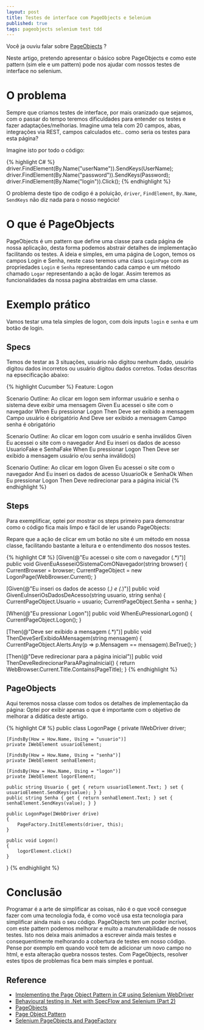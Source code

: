 ```yaml
---
layout: post
title: Testes de interface com PageObjects e Selenium
published: true
tags: pageobjects selenium test tdd
---
```


Você ja ouviu falar sobre [PageObjects](https://code.google.com/p/selenium/wiki/PageObjects) ?

Neste artigo, pretendo apresentar o básico sobre PageObjects e como este pattern (sim ele e um pattern) pode nos ajudar com nossos testes de interface no selenium.

# O problema
Sempre que criamos testes de interface, por mais oranizado que sejamos, com o passar do tempo teremos dificuldades para entender os testes e fazer adaptações/melhorias.
Imagine uma tela com 20 campos, abas, integrações via REST, campos calculados etc.. como seria os testes para esta página?

Imagine isto por todo o código:

{% highlight C# %}
driver.FindElement(By.Name("userName")).SendKeys(UserName);
driver.FindElement(By.Name("password")).SendKeys(Password);
driver.FindElement(By.Name("login")).Click();
{% endhighlight %}

O problema deste tipo de codigo é a poluição, `driver`, `FindElement`, `By.Name`, `SendKeys` não diz nada para o nosso negócio!

# O que é PageObjects
PageObjects é um pattern que define uma classe para cada página de nossa  aplicação, desta forma podemos abstrair detalhes de implementação facilitando os testes.
A ideia e simples, em uma página de Logon, temos os campos Login e Senha, neste caso teremos uma class `LoginPage` com as propriedades `Login` e `Senha` representando cada campo e um método chamado `Logar` representando a ação de logar. Assim teremos as funcionalidades da nossa pagina abstraidas em uma classe.

# Exemplo prático
Vamos testar uma tela simples de logon, com dois inputs `login` e `senha`  e um botão de login.

## Specs
Temos de testar as 3 situações, usuário não digitou nenhum dado, usuário digitou dados incorretos ou usuário digitou dados corretos. Todas descritas na epsecificação abaixo:

{% highlight Cucumber %}
Feature: Logon

Scenario Outline: Ao clicar em logon sem informar usuário e senha o sistema deve exibir uma mensagem
    Given Eu acessei o site com o navegador <browser>
    When Eu pressionar Logon
    Then Deve ser exibido a mensagem Campo usuário é obrigatório
    And Deve ser exibido a mensagem Campo senha é obrigatório

Scenario Outline: Ao clicar em logon com usuário e senha inválidos
    Given Eu acessei o site com o navegador <browser>
    And Eu inseri os dados de acesso UsuarioFake e SenhaFake
    When Eu pressionar Logon
    Then Deve ser exibido a mensagem usuário e/ou senha inválido(s)

Scenario Outline: Ao clicar em logon
    Given Eu acessei o site com o navegador <browser>
    And Eu inseri os dados de acesso UsuarioOk e SenhaOk
    When Eu pressionar Logon
    Then Deve redirecionar para a página inicial
{% endhighlight %}

## Steps

Para exemplificar, optei por mostrar os steps primeiro para demonstrar como o código fica mais limpo e fácil de ler usando PageObjects:

Repare que a ação de clicar em um botão no site é um método em nossa classe, facilitando bastante a leitura e o entendimento dos nossos testes.

{% highlight C# %}
[Given(@"Eu acessei o site com o navegador (.*)")]
public void GivenEuAsseseiOSistemaComONavegador(string browser)
{
    CurrentBrowser = browser;
    CurrentPageObject = new LogonPage(WebBrowser.Current);
}

[Given(@"Eu inseri os dados de acesso (.*) e (.*)")]
public void GivenEuInseriOsDadosDeAcesso(string usuario, string senha)
{
    CurrentPageObject.Usuario = usuario;
    CurrentPageObject.Senha = senha;
}

[When(@"Eu pressionar Logon")]
public void WhenEuPressionarLogon()
{
    CurrentPageObject.Logon();
}

[Then(@"Deve ser exibido a mensagem (.*)")]
public void ThenDeveSerExibidoAMensagem(string mensagem)
{
    CurrentPageObject.Alerts.Any(p => p.Mensagem == mensagem).BeTrue();
}

[Then(@"Deve redirecionar para a página inicial")]
public void ThenDeveRedirecionarParaAPaginaInicial()
{
    return WebBrowser.Current.Title.Contains(PageTitle);
}
{% endhighlight %}

## PageObjects
Aqui teremos nossa classe com todos os detalhes de implementação da página:
Optei por exibir apenas o que é importante com o objetivo de melhorar a didática deste artigo.

{% highlight C# %}
public class LogonPage
{
    private IWebDriver driver;

    [FindsBy(How = How.Name, Using = "usuario")]
    private IWebElement usuarioElement;

    [FindsBy(How = How.Name, Using = "senha")]
    private IWebElement senhaElement;

    [FindsBy(How = How.Name, Using = "logon")]
    private IWebElement logorElement;

    public string Usuario { get { return usuarioElement.Text; } set { usuarioElement.SendKeys(value); } }
    public string Senha { get { return senhaElement.Text; } set { senhaElement.SendKeys(value); } }

    public LogonPage(IWebDriver drive)
    {
        PageFactory.InitElements(driver, this);
    }

    public void Logon()
    {
        logorElement.click()
    }
}
{% endhighlight %}

# Conclusão
Programar é a arte de simplificar as coisas, não é o que você consegue fazer com uma tecnologia foda, é como você usa esta tecnologia para simplificar ainda mais o seu código.
PageObjects tem um poder incrível, com este pattern podemos melhorar e muito a manutenabilidade de nossos testes. Isto nos deixa mais animados a escrever ainda mais testes e consequentimente melhorando a cobertura de testes em nosso código.
Pense por exemplo em quando você tem de adicionar um novo campo no html, e esta alteração quebra nossos testes. Com PageObjects, resolver estes tipos de problemas fica bem mais simples e pontual.

## Reference

 * [Implementing the Page Object Pattern in C# using Selenium WebDriver](http://www.paulsodimu.co.uk/Post/Implementing-the-Page-Object-Pattern-in-C-using-Selenium-WebDriver)
 * [Behavioural testing in .Net with SpecFlow and Selenium (Part 2)](http://jamesheppinstall.wordpress.com/2012/10/28/behavioural-testing-in-net-with-specflow-and-selenium-part-2/)
 * [PageObjects](https://code.google.com/p/selenium/wiki/PageObjects)
 * [Page Object Pattern](http://assertselenium.com/automation-design-practices/page-object-pattern/)
 * [Selenium PageObjects and PageFactory](http://relevantcodes.com/pageobjects-and-pagefactory-design-patterns-in-selenium/)
